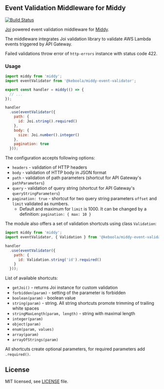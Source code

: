 ## Event Validation Middleware for Middy

[![Build Status](https://travis-ci.org/keboola/middy-event-validator.svg?branch=master)](https://travis-ci.org/keboola/middy-event-validator)

[Joi](https://github.com/hapijs/joi) powered event validation middleware for [Middy](https://middy.js.org/).

The middleware integrates Joi validation library to validate AWS Lambda events triggered by API Gateway.

Failed validations throw error of `http-errors` instance with status code 422.

### Usage

```javascript
import middy from 'middy';
import eventValidator from '@keboola/middy-event-validator';

export const handler = middy(() => {
  // ...
});

handler
  .use(eventValidator({
    path: {
      id: Joi.string().required()
    },
    body: {
      size: Joi.number().integer()
    },
    pagination: true
  }));
```

The configuration accepts following options:
- `headers` - validation of HTTP headers
- `body` - validation of HTTP body in JSON format
- `path` - validation of path parameters (shortcut for API Gateway's `pathParameters`)
- `query` - validation of query string (shortcut for API Gateway's `queryStringParameters`)
- `pagination: true` - shortcut for two query string parameters `offset` and `limit` validated as numbers. 
  - Default and maximum for `limit` is 1000. It can be changed by a definition: `pagination: { max: 10 }` 


The module also offers a set of validation shortcuts using class `Validation`:

```javascript
import middy from 'middy';
import eventValidator, { Validation } from '@keboola/middy-event-validator';

handler
  .use(eventValidator({
    path: {
      id: Validation.string('id').required()
    }
  }));
```

List of available shortcuts:

- `getJoi()` - returns Joi instance for custom validation
- `forbidden(param)` - setting of the parameter is forbidden
- `boolean(param)` - boolean value
- `string(param)` - string. All string shortcuts promote trimming of trailing white spaces
- `stringMaxLength(param, length)` - string with maximal length
- `integer(param)`
- `object(param)`
- `enum(param, values)`
- `array(param)`
- `arrayOfStrings(param)`

All shortcuts create optional parameters, for required parameters add `.required()`.

## License

MIT licensed, see [LICENSE](./LICENSE) file.

